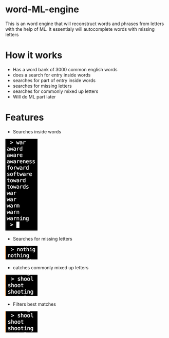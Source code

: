 # word-ML-engine
This is an word engine that will reconstruct words and phrases from letters with the help of ML. It essentialy will autocomplete words with missing letters

# How it works
- Has a word bank of 3000 common english words
- does a search for entry inside words
- searches for part of entry inside words
- searches for missing letters
- searches for commonly mixed up letters
- Will do ML part later

# Features

- Searches inside words

<img src="images/inside_searching.png" width="100"> 

- Searches for missing letters

<img src="images/missing_letters.png" width="100"> 

- catches commonly mixed up letters

<img src="images/commonly_mixed_up_letters.png" width="100"> 

- Filters best matches

<img src="images/commonly_mixed_up_letters.png" width="100"> 
